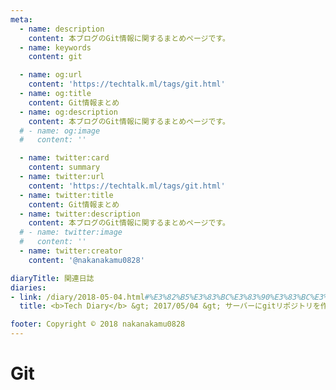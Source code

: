 ```yaml
---
meta:
  - name: description
    content: 本ブログのGit情報に関するまとめページです。
  - name: keywords
    content: git

  - name: og:url
    content: 'https://techtalk.ml/tags/git.html'
  - name: og:title
    content: Git情報まとめ
  - name: og:description
    content: 本ブログのGit情報に関するまとめページです。
  # - name: og:image
  #   content: ''

  - name: twitter:card
    content: summary
  - name: twitter:url
    content: 'https://techtalk.ml/tags/git.html'
  - name: twitter:title
    content: Git情報まとめ
  - name: twitter:description
    content: 本ブログのGit情報に関するまとめページです。
  # - name: twitter:image
  #   content: ''
  - name: twitter:creator
    content: '@nakanakamu0828'

diaryTitle: 関連日誌
diaries:
- link: /diary/2018-05-04.html#%E3%82%B5%E3%83%BC%E3%83%90%E3%83%BC%E3%81%ABgit%E3%83%AA%E3%83%9D%E3%82%B8%E3%83%88%E3%83%AA%E3%82%92%E4%BD%9C%E6%88%90%E3%81%99%E3%82%8B
  title: <b>Tech Diary</b> &gt; 2017/05/04 &gt; サーバーにgitリポジトリを作成する

footer: Copyright © 2018 nakanakamu0828
---
```

# Git
